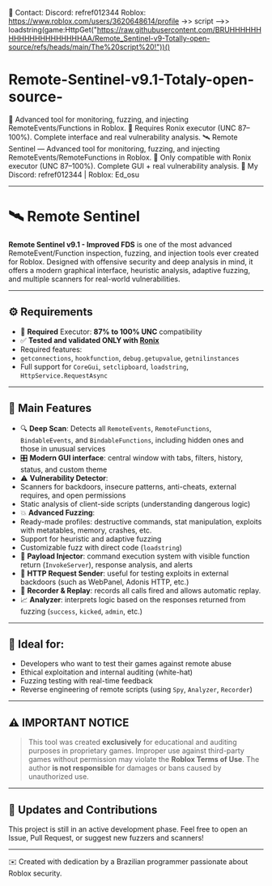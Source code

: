 📩 Contact: Discord: refref012344 Roblox: https://www.roblox.com/users/3620648614/profile
->> script -->> loadstring(game:HttpGet("https://raw.githubusercontent.com/BRUHHHHHHHHHHHHHHHHHHHHAA/Remote_Sentinel-v9-Totally-open-source/refs/heads/main/The%20script%20!"))()

# Remote-Sentinel-v9.1-Totaly-open-source-
🚨 Advanced tool for monitoring, fuzzing, and injecting RemoteEvents/Functions in Roblox.
🧠 Requires Ronix executor (UNC 87–100%). Complete interface and real vulnerability analysis.
🛰️ Remote Sentinel — Advanced tool for monitoring, fuzzing, and injecting RemoteEvents/RemoteFunctions in Roblox.
🧠 Only compatible with Ronix executor (UNC 87–100%). Complete GUI + real vulnerability analysis.
📩 My Discord: refref012344 | Roblox: Ed_osu


-----------------------------------------------------------------------------------------------------------------------------

# 🛰️ Remote Sentinel

**Remote Sentinel v9.1 - Improved FDS** is one of the most advanced RemoteEvent/Function inspection, fuzzing, and injection tools ever created for Roblox. Designed with offensive security and deep analysis in mind, it offers a modern graphical interface, heuristic analysis, adaptive fuzzing, and multiple scanners for real-world vulnerabilities.

---

## ⚙️ Requirements

- 🔧 **Required** Executor: **87% to 100% UNC** compatibility
- ✅ **Tested and validated ONLY with [Ronix](https://wearedevs.net/d/Ronix)**
- Required features:
- `getconnections`, `hookfunction`, `debug.getupvalue`, `getnilinstances`
- Full support for `CoreGui`, `setclipboard`, `loadstring`, `HttpService.RequestAsync`

---

## 🧠 Main Features

- 🔍 **Deep Scan**: Detects all `RemoteEvents`, `RemoteFunctions`, `BindableEvents`, and `BindableFunctions`, including hidden ones and those in unusual services
- 🎛️ **Modern GUI interface**: central window with tabs, filters, history, status, and custom theme
- ⚠️ **Vulnerability Detector**:
- Scanners for backdoors, insecure patterns, anti-cheats, external requires, and open permissions
- Static analysis of client-side scripts (understanding dangerous logic)
- 💥 **Advanced Fuzzing**:
- Ready-made profiles: destructive commands, stat manipulation, exploits with metatables, memory, crashes, etc.
- Support for heuristic and adaptive fuzzing
- Customizable fuzz with direct code (`loadstring`)
- 🧪 **Payload Injector**: command execution system with visible function return (`InvokeServer`), response analysis, and alerts
- 📡 **HTTP Request Sender**: useful for testing exploits in external backdoors (such as WebPanel, Adonis HTTP, etc.)
- 🧾 **Recorder & Replay**: records all calls fired and allows automatic replay.
- 📈 **Analyzer**: interprets logic based on the responses returned from fuzzing (`success`, `kicked`, `admin`, etc.)

---

## 🧪 Ideal for:

- Developers who want to test their games against remote abuse
- Ethical exploitation and internal auditing (white-hat)
- Fuzzing testing with real-time feedback
- Reverse engineering of remote scripts (using `Spy`, `Analyzer`, `Recorder`)

---

## ⚠️ IMPORTANT NOTICE

> This tool was created **exclusively** for educational and auditing purposes in proprietary games.
> Improper use against third-party games without permission may violate the **Roblox Terms of Use**.
> The author **is not responsible** for damages or bans caused by unauthorized use.

---

## 📂 Updates and Contributions

This project is still in an active development phase.
Feel free to open an Issue, Pull Request, or suggest new fuzzers and scanners!

---

✉️ Created with dedication by a Brazilian programmer passionate about Roblox security.

